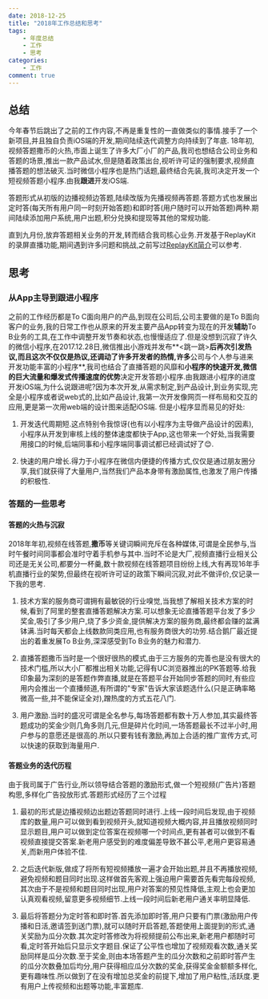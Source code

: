 ```yaml
---
date: 2018-12-25
title: "2018年工作总结和思考"
tags:
    - 年度总结
    - 工作
    - 思考
categories:
    - 工作
comment: true
---
```

## 总结
今年春节后跳出了之前的工作内容,不再是重复性的一直做类似的事情.接手了一个新项目,并且独自负责iOS端的开发,期间陆续迭代调整方向持续到了年底.
18年初,视频答题撒币的火热,市面上诞生了许多大厂小厂的产品,我司也想结合公司业务和答题的场景,推出一款产品试水,但是随着政策出台,视听许可证的强制要求,视频直播答题的想法破灭.当时微信小程序也是热门话题,最终结合先装,我司决定开发一个短视频答题小程序.由我**跟进**开发iOS端.

答题形式从初版的边播视频边答题,陆续改版为先播视频再答题.答题方式也发展出定时答(每天所有用户同一时刻开始答题)和即时答(用户随时可以开始答题)两种.期间陆续添加用户系统,用户出题,积分兑换和提现等其他的常规功能.

直到九月份,放弃答题相关业务的开发,转而结合我司核心业务.开发基于ReplayKit的录屏直播功能,期间遇到许多问题和挑战,之前写过[ReplayKit简介](https://rangerzz.github.io/post/3/)<!--以及[录屏直播实现](#)(即将发布)-->可以参考.
## 思考
### 从App主导到跟进小程序
之前的工作经历都是To C面向用户的产品,到现在公司后,公司主要做的是To B面向客户的业务,我的日常工作也从原来的开发主要产品App转变为现在的开发**辅助**To B业务的工具,在工作中调整开发节奏和状态,也慢慢适应了.但是没想到沉寂了许久的微信小程序,在2017.12.28日,微信推出小游戏并发布**<跳一跳>**后再次引发热议,而且这次不仅仅是热议,还调动了许多开发者的热情,许多**公司与个人参与进来开发功能丰富的小程序**,我司也结合了直播答题的风靡和**小程序的快速开发,微信的巨大流量和爆发式传播速度的优势**决定开发答题小程序.由我跟进小程序的进度开发iOS端,为什么说跟进呢?因为本次开发,从需求制定,到产品设计,到业务实现,完全是小程序或者说web式的,比如产品设计,我第一次开发像网页一样布局和交互的应用,更是第一次用web端的设计图来适配iOS端.
但是小程序显而易见的好处:

1. 开发迭代周期短.这点特别令我惊讶(也有以小程序为主导做产品设计的因素),小程序从开发到审核上线的整体速度都快于App,这也带来一个好处,当我需要用接口的时候,后端同事和小程序端同事调试都已经调试好了😊.
 
2. 快速的用户增长.得力于小程序在微信内便捷的传播方式,仅仅是通过朋友圈分享,我们就获得了大量用户,当然我们产品本身带有激励属性,也激发了用户传播的积极性.

### 答题的一些思考
#### 答题的火热与沉寂
2018年年初,视频在线答题,**撒币**等关键词瞬间充斥在各种媒体,可谓是全民参与,当时午餐时间同事都会准时守着手机参与其中.当时不论是大厂,视频直播行业相关公司还是无关公司,都要分一杯羹,数十款视频在线答题项目纷纷上线,大有再现16年手机直播行业的架势,但最终在视听许可证的政策下瞬间沉寂,对此不做评价,仅记录一下我的思考.

1. 技术方案的服务商可谓拥有最敏锐的行业嗅觉,当我想了解相关技术方案的时候,看到了阿里的整套直播答题解决方案.可以想象无论直播答题平台发了多少奖金,吸引了多少用户,烧了多少资金,提供解决方案的服务商,最终都会赚的盆满钵满.当时每天都会上线数款同类应用,也有服务商很大的功劳.结合鹅厂最近提出的着重发展To B业务,深深感受到To B业务的魅力和潜力.

2. 直播答题撒币当时是一个很好很热的模式,由于三方服务的完善也是没有很大的技术门槛,所以大小厂都推出相关功能,记得有UC浏览器推出的PK答题等.给我印象最为深刻的是答题作弊直播,就是在答题平台开始同步答题的同时,有些应用内会推出一个直播频道,有所谓的"专家"告诉大家该题选什么(只是正确率略微高一些,并不能保证全对),蹭热度的方式五花八门.

3. 用户激励.当时的盛况可谓是全名参与,每场答题都有数十万人参加,其实最终答题成功的奖金少则几角多则几元,但是碎片化时间,一场答题最长不过半小时,用户参与的意愿还是很高的.所以只要有钱有激励,再加上合适的推广宣传方式,可以快速的获取到海量用户.

#### 答题业务的迭代历程
由于我司属于广告行业,所以领导结合答题的激励形式,做一个短视频(广告片)答题构思,多样化广告投放形式.答题形式经历了三个过程

1. 最初的形式是边播视频边出题边答题同时进行.上线一段时间后发现,由于视频库的数量,用户可以做到看到视频开头,就知道视频大概内容,并且播放视频同时显示题目,用户可以做到定位答案在视频哪一个时间点,更有甚者可以做到不看视频直接提交答案.新老用户感受到的难度偏差导致不甚公平,老用户更容易通关,而新用户体验不佳.

2. 之后迭代新版,做成了将所有短视频播放一遍才会开始出题,并且不再播放视频,避免视频和题目同时出现.这样做首先客观上强迫用户需要首先看完每段视频,其次由于不是视频和题目同时出现,用户对答案的预见性降低,主观上也会更加认真观看视频,留意更多视频细节.上线一段时间后新老用户通关率明显降低.

3. 最后将答题分为定时答和即时答.首先添加即时答,用户只要有门票(激励用户传播和日活,邀请签到送门票),就可以随时开启答题,答题使用上面提到的形式,通关奖励为瓜分次数.其次定时答修改为将视频提前公布出来,新老用户都随时可看,定时答开始后只显示文字题目.保证了公平性也增加了视频观看次数,通关奖励同样是瓜分次数.至于奖金,则由本场答题产生的瓜分次数和之前即时答产生的瓜分次数叠加后均分,用户获得相应瓜分次数的奖金,获得奖金金额额多样化,更有趣味性.所以做到了在没有增加总奖金的前提下,增加了用户粘性,活跃度.更有用户上传视频和出题等功能,丰富题库.


    